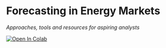 # Forecasting in Energy Markets
*Approaches, tools and resources for aspiring analysts*

[![Open In Colab](https://colab.research.google.com/assets/colab-badge.svg)](https://colab.research.google.com/github/jdanial18/ml_energy_markets_forecasting)
